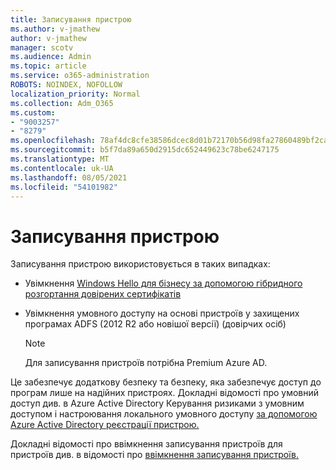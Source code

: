 ```yaml
---
title: Записування пристрою
ms.author: v-jmathew
author: v-jmathew
manager: scotv
ms.audience: Admin
ms.topic: article
ms.service: o365-administration
ROBOTS: NOINDEX, NOFOLLOW
localization_priority: Normal
ms.collection: Adm_O365
ms.custom:
- "9003257"
- "8279"
ms.openlocfilehash: 78af4dc8cfe38586dcec8d01b72170b56d98fa27860489bf2ca9544f32210c37
ms.sourcegitcommit: b5f7da89a650d2915dc652449623c78be6247175
ms.translationtype: MT
ms.contentlocale: uk-UA
ms.lasthandoff: 08/05/2021
ms.locfileid: "54101982"
---
```

# <a name="device-writeback"></a>Записування пристрою

Записування пристрою використовується в таких випадках:

- Увімкнення [Windows Hello для бізнесу за допомогою гібридного розгортання довірених сертифікатів](https://docs.microsoft.com/windows/security/identity-protection/hello-for-business/hello-hybrid-cert-trust-prereqs#device-registration)
- Увімкнення умовного доступу на основі пристроїв у захищених програмах ADFS (2012 R2 або новішої версії) (довірчих осіб)

    > [!NOTE]
    > Для записування пристроїв потрібна Premium Azure AD.

Це забезпечує додаткову безпеку та безпеку, яка забезпечує доступ до програм лише на надійних пристроях. Докладні відомості про умовний [](https://docs.microsoft.com/azure/active-directory/conditional-access/overview) доступ див. в Azure Active Directory Керування ризиками з умовним доступом і настроювання локального умовного доступу [за допомогою Azure Active Directory реєстрації пристрою.](https://docs.microsoft.com/azure/active-directory/devices/overview)

Докладні відомості про ввімкнення записування пристроїв для пристроїв див. в відомості про [ввімкнення записування пристроїв.](https://docs.microsoft.com/azure/active-directory/hybrid/how-to-connect-device-writeback)
